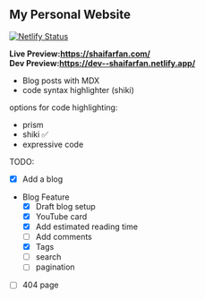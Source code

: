 ## My Personal Website

[![Netlify Status](https://api.netlify.com/api/v1/badges/f9b17dbc-599b-4bd3-9092-e34c8616da43/deploy-status)](https://app.netlify.com/sites/shaifarfan/deploys)

**Live Preview:https://shaifarfan.com/**
<br>
**Dev Preview:https://dev--shaifarfan.netlify.app/**

- Blog posts with MDX
- code syntax highlighter (shiki)

options for code highlighting:

- prism
- shiki ✅
- expressive code

TODO:

- [x] Add a blog
- Blog Feature
  - [x] Draft blog setup
  - [x] YouTube card
  - [x] Add estimated reading time
  - [ ] Add comments
  - [x] Tags
  - [ ] search
  - [ ] pagination
- [ ] 404 page

